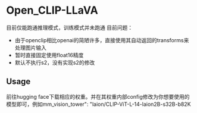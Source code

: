 # Open_CLIP-LLaVA
目前仅能跑通推理模式，训练模式并未跑通
目前问题：
- 由于openclip相比openai的简陋许多，直接使用其自动返回的transforms来处理图片输入
- 暂时直接固定使用float16精度
- 默认不执行s2，没有实现s2的修改
## Usage
前往hugging face下载相应的权重。并在其权重内部config修改为你想要使用的模型即可，例如mm_vision_tower": "laion/CLIP-ViT-L-14-laion2B-s32B-b82K
